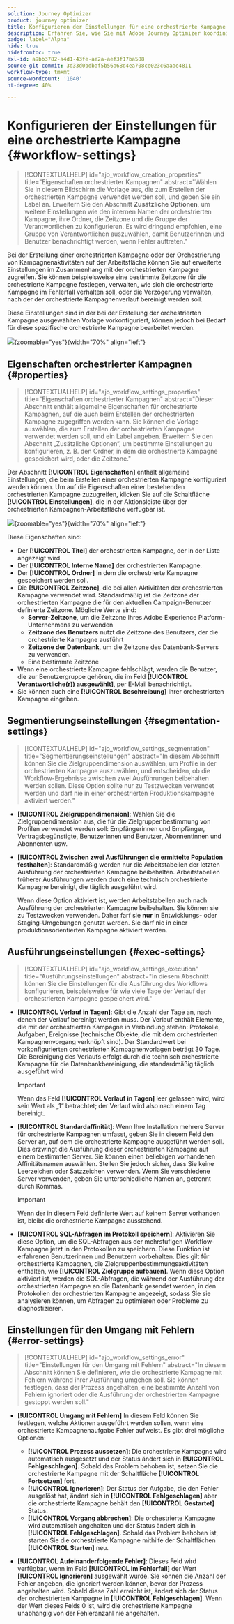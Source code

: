 ```yaml
---
solution: Journey Optimizer
product: journey optimizer
title: Konfigurieren der Einstellungen für eine orchestrierte Kampagne
description: Erfahren Sie, wie Sie mit Adobe Journey Optimizer koordinierte Kampagneneinstellungen konfigurieren
badge: label="Alpha"
hide: true
hidefromtoc: true
exl-id: a9bb3782-a4d1-43fe-ae2a-aef3f17ba588
source-git-commit: 3d33d0bdbaf5b56a68d4ea708ce023c6aaae4811
workflow-type: tm+mt
source-wordcount: '1040'
ht-degree: 40%

---
```


# Konfigurieren der Einstellungen für eine orchestrierte Kampagne {#workflow-settings}

>[!CONTEXTUALHELP]
>id="ajo_workflow_creation_properties"
>title="Eigenschaften orchestrierter Kampagnen"
>abstract="Wählen Sie in diesem Bildschirm die Vorlage aus, die zum Erstellen der orchestrierten Kampagne verwendet werden soll, und geben Sie ein Label an. Erweitern Sie den Abschnitt **Zusätzliche Optionen**, um weitere Einstellungen wie den internen Namen der orchestrierten Kampagne, ihre Ordner, die Zeitzone und die Gruppe der Verantwortlichen zu konfigurieren. Es wird dringend empfohlen, eine Gruppe von Verantwortlichen auszuwählen, damit Benutzerinnen und Benutzer benachrichtigt werden, wenn Fehler auftreten."

Bei der Erstellung einer orchestrierten Kampagne oder der Orchestrierung von Kampagnenaktivitäten auf der Arbeitsfläche können Sie auf erweiterte Einstellungen im Zusammenhang mit der orchestrierten Kampagne zugreifen. Sie können beispielsweise eine bestimmte Zeitzone für die orchestrierte Kampagne festlegen, verwalten, wie sich die orchestrierte Kampagne im Fehlerfall verhalten soll, oder die Verzögerung verwalten, nach der der orchestrierte Kampagnenverlauf bereinigt werden soll.

Diese Einstellungen sind in der bei der Erstellung der orchestrierten Kampagne ausgewählten Vorlage vorkonfiguriert, können jedoch bei Bedarf für diese spezifische orchestrierte Kampagne bearbeitet werden.

![](assets/workflow-settings-button.png){zoomable="yes"}{width="70%" align="left"}

## Eigenschaften orchestrierter Kampagnen {#properties}

>[!CONTEXTUALHELP]
>id="ajo_workflow_settings_properties"
>title="Eigenschaften orchestrierter Kampagnen"
>abstract="Dieser Abschnitt enthält allgemeine Eigenschaften für orchestrierte Kampagnen, auf die auch beim Erstellen der orchestrierten Kampagne zugegriffen werden kann. Sie können die Vorlage auswählen, die zum Erstellen der orchestrierten Kampagne verwendet werden soll, und ein Label angeben. Erweitern Sie den Abschnitt „Zusätzliche Optionen“, um bestimmte Einstellungen zu konfigurieren, z. B. den Ordner, in dem die orchestrierte Kampagne gespeichert wird, oder die Zeitzone."

Der Abschnitt **[!UICONTROL Eigenschaften]** enthält allgemeine Einstellungen, die beim Erstellen einer orchestrierten Kampagne konfiguriert werden können. Um auf die Eigenschaften einer bestehenden orchestrierten Kampagne zuzugreifen, klicken Sie auf die Schaltfläche **[!UICONTROL Einstellungen]**, die in der Aktionsleiste über der orchestrierten Kampagnen-Arbeitsfläche verfügbar ist.


![](assets/workflow-settings.png){zoomable="yes"}{width="70%" align="left"}


Diese Eigenschaften sind:

* Der **[!UICONTROL Titel]** der orchestrierten Kampagne, der in der Liste angezeigt wird.
* Der **[!UICONTROL Interne Name]** der orchestrierten Kampagne.
* Der **[!UICONTROL Ordner]** in dem die orchestrierte Kampagne gespeichert werden soll.
* Die **[!UICONTROL Zeitzone]**, die bei allen Aktivitäten der orchestrierten Kampagne verwendet wird. Standardmäßig ist die Zeitzone der orchestrierten Kampagne die für den aktuellen Campaign-Benutzer definierte Zeitzone.
Mögliche Werte sind:
   * **Server-Zeitzone**, um die Zeitzone Ihres Adobe Experience Platform-Unternehmens zu verwenden
   * **Zeitzone des Benutzers** nutzt die Zeitzone des Benutzers, der die orchestrierte Kampagne ausführt
   * **Zeitzone der Datenbank**, um die Zeitzone des Datenbank-Servers zu verwenden.
   * Eine bestimmte Zeitzone
* Wenn eine orchestrierte Kampagne fehlschlägt, werden die Benutzer, die zur Benutzergruppe gehören, die im Feld **[!UICONTROL Verantwortliche(r)) ausgewählt]**, per E-Mail benachrichtigt.
* Sie können auch eine **[!UICONTROL Beschreibung]** Ihrer orchestrierten Kampagne eingeben.

## Segmentierungseinstellungen  {#segmentation-settings}

>[!CONTEXTUALHELP]
>id="ajo_workflow_settings_segmentation"
>title="Segmentierungseinstellungen"
>abstract="In diesem Abschnitt können Sie die Zielgruppendimension auswählen, um Profile in der orchestrierten Kampagne auszuwählen, und entscheiden, ob die Workflow-Ergebnisse zwischen zwei Ausführungen beibehalten werden sollen. Diese Option sollte nur zu Testzwecken verwendet werden und darf nie in einer orchestrierten Produktionskampagne aktiviert werden."

* **[!UICONTROL Zielgruppendimension]**: Wählen Sie die Zielgruppendimension aus, die für die Zielgruppenbestimmung von Profilen verwendet werden soll: Empfängerinnen und Empfänger, Vertragsbegünstigte, Benutzerinnen und Benutzer, Abonnentinnen und Abonnenten usw.

* **[!UICONTROL Zwischen zwei Ausführungen die ermittelte Population festhalten]**: Standardmäßig werden nur die Arbeitstabellen der letzten Ausführung der orchestrierten Kampagne beibehalten. Arbeitstabellen früherer Ausführungen werden durch eine technisch orchestrierte Kampagne bereinigt, die täglich ausgeführt wird.

  Wenn diese Option aktiviert ist, werden Arbeitstabellen auch nach Ausführung der orchestrierten Kampagne beibehalten. Sie können sie zu Testzwecken verwenden. Daher farf sie **nur** in Entwicklungs- oder Staging-Umgebungen genutzt werden. Sie darf nie in einer produktionsorientierten Kampagne aktiviert werden.

## Ausführungseinstellungen  {#exec-settings}

>[!CONTEXTUALHELP]
>id="ajo_workflow_settings_execution"
>title="Ausführungseinstellungen"
>abstract="In diesem Abschnitt können Sie die Einstellungen für die Ausführung des Workflows konfigurieren, beispielsweise für wie viele Tage der Verlauf der orchestrierten Kampagne gespeichert wird."

* **[!UICONTROL Verlauf in Tagen]**: Gibt die Anzahl der Tage an, nach denen der Verlauf bereinigt werden muss. Der Verlauf enthält Elemente, die mit der orchestrierten Kampagne in Verbindung stehen: Protokolle, Aufgaben, Ereignisse (technische Objekte, die mit dem orchestrierten Kampagnenvorgang verknüpft sind). Der Standardwert bei vorkonfigurierten orchestrierten Kampagnenvorlagen beträgt 30 Tage. Die Bereinigung des Verlaufs erfolgt durch die technisch orchestrierte Kampagne für die Datenbankbereinigung, die standardmäßig täglich ausgeführt wird

  >[!IMPORTANT]
  >
  >Wenn das Feld **[!UICONTROL Verlauf in Tagen]** leer gelassen wird, wird sein Wert als „1“ betrachtet; der Verlauf wird also nach einem Tag bereinigt.

* **[!UICONTROL Standardaffinität]**: Wenn Ihre Installation mehrere Server für orchestrierte Kampagnen umfasst, geben Sie in diesem Feld den Server an, auf dem die orchestrierte Kampagne ausgeführt werden soll. Dies erzwingt die Ausführung dieser orchestrierten Kampagne auf einem bestimmten Server. Sie können einen beliebigen vorhandenen Affinitätsnamen auswählen. Stellen Sie jedoch sicher, dass Sie keine Leerzeichen oder Satzzeichen verwenden. Wenn Sie verschiedene Server verwenden, geben Sie unterschiedliche Namen an, getrennt durch Kommas.

  >[!IMPORTANT]
  >
  >Wenn der in diesem Feld definierte Wert auf keinem Server vorhanden ist, bleibt die orchestrierte Kampagne ausstehend.


* **[!UICONTROL SQL-Abfragen im Protokoll speichern]**: Aktivieren Sie diese Option, um die SQL-Abfragen aus der mehrstufigen Workflow-Kampagne jetzt in den Protokollen zu speichern. Diese Funktion ist erfahrenen Benutzerinnen und Benutzern vorbehalten. Dies gilt für orchestrierte Kampagnen, die Zielgruppenbestimmungsaktivitäten enthalten, wie **[!UICONTROL Zielgruppe aufbauen]**. Wenn diese Option aktiviert ist, werden die SQL-Abfragen, die während der Ausführung der orchestrierten Kampagne an die Datenbank gesendet werden, in den Protokollen der orchestrierten Kampagne angezeigt, sodass Sie sie analysieren können, um Abfragen zu optimieren oder Probleme zu diagnostizieren.

## Einstellungen für den Umgang mit Fehlern  {#error-settings}

>[!CONTEXTUALHELP]
>id="ajo_workflow_settings_error"
>title="Einstellungen für den Umgang mit Fehlern"
>abstract="In diesem Abschnitt können Sie definieren, wie die orchestrierte Kampagne mit Fehlern während ihrer Ausführung umgehen soll. Sie können festlegen, dass der Prozess angehalten, eine bestimmte Anzahl von Fehlern ignoriert oder die Ausführung der orchestrierten Kampagne gestoppt werden soll."

* **[!UICONTROL Umgang mit Fehlern]** In diesem Feld können Sie festlegen, welche Aktionen ausgeführt werden sollen, wenn eine orchestrierte Kampagnenaufgabe Fehler aufweist. Es gibt drei mögliche Optionen:

   * **[!UICONTROL Prozess aussetzen]**: Die orchestrierte Kampagne wird automatisch ausgesetzt und der Status ändert sich in **[!UICONTROL Fehlgeschlagen]**. Sobald das Problem behoben ist, setzen Sie die orchestrierte Kampagne mit der Schaltfläche **[!UICONTROL Fortsetzen]** fort.
   * **[!UICONTROL Ignorieren]**: Der Status der Aufgabe, die den Fehler ausgelöst hat, ändert sich in **[!UICONTROL Fehlgeschlagen]** aber die orchestrierte Kampagne behält den **[!UICONTROL Gestartet]** Status. <!-- TO ADD ONCE SCHEUDLER IS AVAILABLE This configuration is relevant for recurring tasks: if the branch includes a scheduler, it will start normally next time the workflow is executed.-->
   * **[!UICONTROL Vorgang abbrechen]**: Die orchestrierte Kampagne wird automatisch angehalten und der Status ändert sich in **[!UICONTROL Fehlgeschlagen]**. Sobald das Problem behoben ist, starten Sie die orchestrierte Kampagne mithilfe der Schaltflächen **[!UICONTROL Starten]** neu.

* **[!UICONTROL Aufeinanderfolgende Fehler]**: Dieses Feld wird verfügbar, wenn im Feld **[!UICONTROL Im Fehlerfall]** der Wert **[!UICONTROL Ignorieren]** ausgewählt wurde. Sie können die Anzahl der Fehler angeben, die ignoriert werden können, bevor der Prozess angehalten wird. Sobald diese Zahl erreicht ist, ändert sich der Status der orchestrierten Kampagne in **[!UICONTROL Fehlgeschlagen]**. Wenn der Wert dieses Felds 0 ist, wird die orchestrierte Kampagne unabhängig von der Fehleranzahl nie angehalten.


